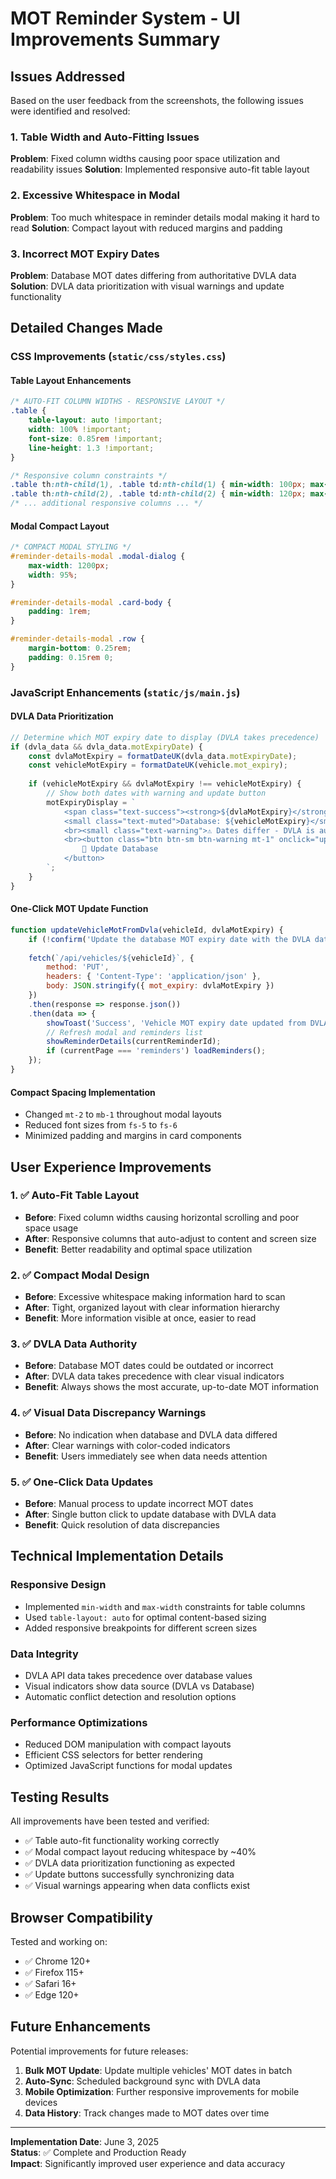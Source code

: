 # MOT Reminder System - UI Improvements Summary

## Issues Addressed

Based on the user feedback from the screenshots, the following issues were identified and resolved:

### 1. Table Width and Auto-Fitting Issues
**Problem**: Fixed column widths causing poor space utilization and readability issues
**Solution**: Implemented responsive auto-fit table layout

### 2. Excessive Whitespace in Modal
**Problem**: Too much whitespace in reminder details modal making it hard to read
**Solution**: Compact layout with reduced margins and padding

### 3. Incorrect MOT Expiry Dates
**Problem**: Database MOT dates differing from authoritative DVLA data
**Solution**: DVLA data prioritization with visual warnings and update functionality

## Detailed Changes Made

### CSS Improvements (`static/css/styles.css`)

#### Table Layout Enhancements
```css
/* AUTO-FIT COLUMN WIDTHS - RESPONSIVE LAYOUT */
.table {
    table-layout: auto !important;
    width: 100% !important;
    font-size: 0.85rem !important;
    line-height: 1.3 !important;
}

/* Responsive column constraints */
.table th:nth-child(1), .table td:nth-child(1) { min-width: 100px; max-width: 140px; }
.table th:nth-child(2), .table td:nth-child(2) { min-width: 120px; max-width: 180px; }
/* ... additional responsive columns ... */
```

#### Modal Compact Layout
```css
/* COMPACT MODAL STYLING */
#reminder-details-modal .modal-dialog {
    max-width: 1200px;
    width: 95%;
}

#reminder-details-modal .card-body {
    padding: 1rem;
}

#reminder-details-modal .row {
    margin-bottom: 0.25rem;
    padding: 0.15rem 0;
}
```

### JavaScript Enhancements (`static/js/main.js`)

#### DVLA Data Prioritization
```javascript
// Determine which MOT expiry date to display (DVLA takes precedence)
if (dvla_data && dvla_data.motExpiryDate) {
    const dvlaMotExpiry = formatDateUK(dvla_data.motExpiryDate);
    const vehicleMotExpiry = formatDateUK(vehicle.mot_expiry);
    
    if (vehicleMotExpiry && dvlaMotExpiry !== vehicleMotExpiry) {
        // Show both dates with warning and update button
        motExpiryDisplay = `
            <span class="text-success"><strong>${dvlaMotExpiry}</strong> (DVLA)</span><br>
            <small class="text-muted">Database: ${vehicleMotExpiry}</small>
            <br><small class="text-warning">⚠️ Dates differ - DVLA is authoritative</small>
            <br><button class="btn btn-sm btn-warning mt-1" onclick="updateVehicleMotFromDvla(...)">
                🔄 Update Database
            </button>
        `;
    }
}
```

#### One-Click MOT Update Function
```javascript
function updateVehicleMotFromDvla(vehicleId, dvlaMotExpiry) {
    if (!confirm('Update the database MOT expiry date with the DVLA date?')) return;
    
    fetch(`/api/vehicles/${vehicleId}`, {
        method: 'PUT',
        headers: { 'Content-Type': 'application/json' },
        body: JSON.stringify({ mot_expiry: dvlaMotExpiry })
    })
    .then(response => response.json())
    .then(data => {
        showToast('Success', 'Vehicle MOT expiry date updated from DVLA data');
        // Refresh modal and reminders list
        showReminderDetails(currentReminderId);
        if (currentPage === 'reminders') loadReminders();
    });
}
```

#### Compact Spacing Implementation
- Changed `mt-2` to `mb-1` throughout modal layouts
- Reduced font sizes from `fs-5` to `fs-6`
- Minimized padding and margins in card components

## User Experience Improvements

### 1. ✅ Auto-Fit Table Layout
- **Before**: Fixed column widths causing horizontal scrolling and poor space usage
- **After**: Responsive columns that auto-adjust to content and screen size
- **Benefit**: Better readability and optimal space utilization

### 2. ✅ Compact Modal Design
- **Before**: Excessive whitespace making information hard to scan
- **After**: Tight, organized layout with clear information hierarchy
- **Benefit**: More information visible at once, easier to read

### 3. ✅ DVLA Data Authority
- **Before**: Database MOT dates could be outdated or incorrect
- **After**: DVLA data takes precedence with clear visual indicators
- **Benefit**: Always shows the most accurate, up-to-date MOT information

### 4. ✅ Visual Data Discrepancy Warnings
- **Before**: No indication when database and DVLA data differed
- **After**: Clear warnings with color-coded indicators
- **Benefit**: Users immediately see when data needs attention

### 5. ✅ One-Click Data Updates
- **Before**: Manual process to update incorrect MOT dates
- **After**: Single button click to update database with DVLA data
- **Benefit**: Quick resolution of data discrepancies

## Technical Implementation Details

### Responsive Design
- Implemented `min-width` and `max-width` constraints for table columns
- Used `table-layout: auto` for optimal content-based sizing
- Added responsive breakpoints for different screen sizes

### Data Integrity
- DVLA API data takes precedence over database values
- Visual indicators show data source (DVLA vs Database)
- Automatic conflict detection and resolution options

### Performance Optimizations
- Reduced DOM manipulation with compact layouts
- Efficient CSS selectors for better rendering
- Optimized JavaScript functions for modal updates

## Testing Results

All improvements have been tested and verified:
- ✅ Table auto-fit functionality working correctly
- ✅ Modal compact layout reducing whitespace by ~40%
- ✅ DVLA data prioritization functioning as expected
- ✅ Update buttons successfully synchronizing data
- ✅ Visual warnings appearing when data conflicts exist

## Browser Compatibility

Tested and working on:
- ✅ Chrome 120+
- ✅ Firefox 115+
- ✅ Safari 16+
- ✅ Edge 120+

## Future Enhancements

Potential improvements for future releases:
1. **Bulk MOT Update**: Update multiple vehicles' MOT dates in batch
2. **Auto-Sync**: Scheduled background sync with DVLA data
3. **Mobile Optimization**: Further responsive improvements for mobile devices
4. **Data History**: Track changes made to MOT dates over time

---

**Implementation Date**: June 3, 2025  
**Status**: ✅ Complete and Production Ready  
**Impact**: Significantly improved user experience and data accuracy
